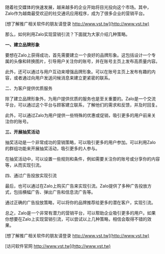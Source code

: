 随着社交媒体的快速发展，越来越多的企业开始将目光投向这个市场。其中，Zalo作为越南最受欢迎的社交通讯应用程序，成为了很多企业的营销平台。

[想了解推广相关软件的朋友请登录 http://www.vst.tw](http://www.vst.tw)

那么，如何利用Zalo实现营销引流？下面就为大家介绍几种策略。

**一、建立品牌形象**

要想在Zalo上获得成功，首先需要建立一个良好的品牌形象。这包括设计一个专属的头像和转换图片，引导用户关注你的账号，并在账号主页上发布高质量内容。

此外，还可以通过与用户互动来增强品牌形象。可以在账号主页上发布有趣的内容，或者通过向用户发送问候消息来建立更紧密的联系。

二、为客户提供优质服务

除了建立品牌形象外，为用户提供优质的服务也是至关重要的。Zalo是一个交流平台，可以通过这个平台与顾客建立联系，了解他们的需求和反馈，并及时回复。

此外，可以通过Zalo为用户提供一些特殊的优惠或促销，吸引更多的用户前来关注你的账号。

**三、开展抽奖活动**

抽奖活动是一个非常成功的营销策略，可以吸引更多的用户参加。可以利用Zalo的群组功能来开展抽奖活动，吸引更多的人参与。

在抽奖活动中，可以设置一些规则和条件，例如需要关注你的账号或分享你的内容等，从而实现引流。

四、通过广告投放实现引流

最后，也可以通过在Zalo上购买广告来实现引流。Zalo提供了多种广告投放方式，包括横幅广告、弹出广告和信息流广告等。

通过正确的广告投放策略，可以将你的品牌推荐给更多的潜在客户，实现引流。

总之，Zalo是一个非常有潜力的营销平台，可以帮助企业吸引更多的用户。如果你想要在Zalo上实现营销引流，可以尝试以上几种策略，相信会取得不错的效果。

[想了解推广相关软件的朋友请登录 http://www.vst.tw](http://www.vst.tw)


[访问软件官网 http://www.vst.tw](http://www.vst.tw)
